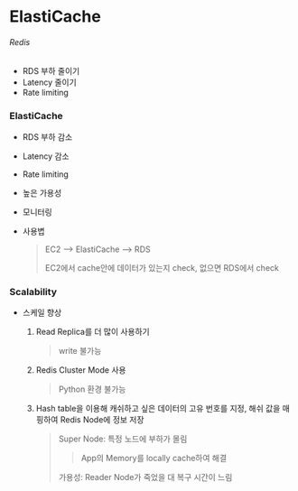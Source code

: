 # ElastiCache

###### Redis

- RDS 부하 줄이기
- Latency 줄이기
- Rate limiting

### ElastiCache

- RDS 부하 감소
- Latency 감소
- Rate limiting
- 높은 가용성
- 모니터링

- 사용볍

	> EC2 --> ElastiCache --> RDS
	>
	> EC2에서 cache안에 데이터가 있는지 check, 없으면 RDS에서 check

### Scalability

- 스케일 향상

  1. Read Replica를 더 많이 사용하기

     > write 불가능

  2. Redis Cluster Mode 사용

     > Python 환경 불가능

  3. Hash table을 이용해 캐쉬하고 싶은 데이터의 고유 번호를 지정, 해쉬 값을 매핑하여 Redis Node에 정보 저장

     > Super Node: 특정 노드에 부하가 몰림
     >
     > > App의 Memory를 locally cache하여 해결
     >
     > 가용성: Reader Node가 죽었을 대 복구 시간이 느림
